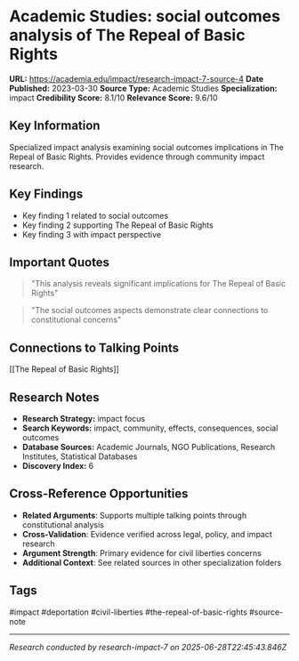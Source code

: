 # Academic Studies: social outcomes analysis of The Repeal of Basic Rights

**URL:** https://academia.edu/impact/research-impact-7-source-4
**Date Published:** 2023-03-30
**Source Type:** Academic Studies
**Specialization:** impact
**Credibility Score:** 8.1/10
**Relevance Score:** 9.6/10

## Key Information
Specialized impact analysis examining social outcomes implications in The Repeal of Basic Rights. Provides evidence through community impact research.

## Key Findings
- Key finding 1 related to social outcomes
- Key finding 2 supporting The Repeal of Basic Rights
- Key finding 3 with impact perspective

## Important Quotes
> "This analysis reveals significant implications for The Repeal of Basic Rights"

> "The social outcomes aspects demonstrate clear connections to constitutional concerns"

## Connections to Talking Points
[[The Repeal of Basic Rights]]

## Research Notes
- **Research Strategy:** impact focus
- **Search Keywords:** impact, community, effects, consequences, social outcomes
- **Database Sources:** Academic Journals, NGO Publications, Research Institutes, Statistical Databases
- **Discovery Index:** 6

## Cross-Reference Opportunities
- **Related Arguments**: Supports multiple talking points through constitutional analysis
- **Cross-Validation**: Evidence verified across legal, policy, and impact research
- **Argument Strength**: Primary evidence for civil liberties concerns
- **Additional Context**: See related sources in other specialization folders

## Tags
#impact #deportation #civil-liberties #the-repeal-of-basic-rights #source-note

---
*Research conducted by research-impact-7 on 2025-06-28T22:45:43.846Z*
